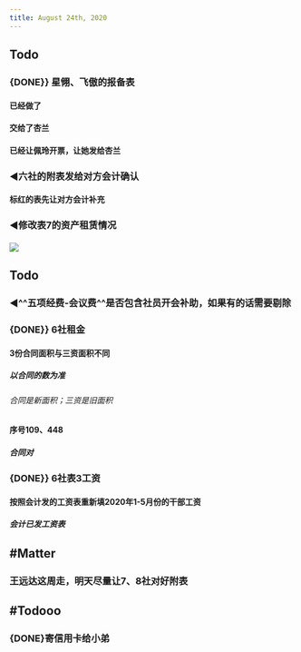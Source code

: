 ```yaml
---
title: August 24th, 2020
---
```


## Todo
### {DONE}} 星翎、飞傲的报备表
#### 已经做了

#### 交给了杏兰

#### 已经让佩玲开票，让她发给杏兰

### ◀六社的附表发给对方会计确认
#### 标红的表先让对方会计补充

### ◀修改表7的资产租赁情况
#### ![](https://tuchuang37.oss-cn-shenzhen.aliyuncs.com/img/%E6%88%AA%E5%9B%BE_202008241613101SS.png)

## Todo
### ◀^^五项经费-会议费^^是否包含社员开会补助，如果有的话需要剔除

### {DONE}} 6社租金
#### 3份合同面积与三资面积不同
##### 以合同的数为准
###### 合同是新面积；三资是旧面积

#### 序号109、448
##### 合同对

### {DONE}} 6社表3工资
#### 按照会计发的工资表重新填2020年1-5月份的干部工资
##### 会计已发工资表

## #Matter
### 王远达这周走，明天尽量让7、8社对好附表

## #Todooo
### {DONE}寄信用卡给小弟
